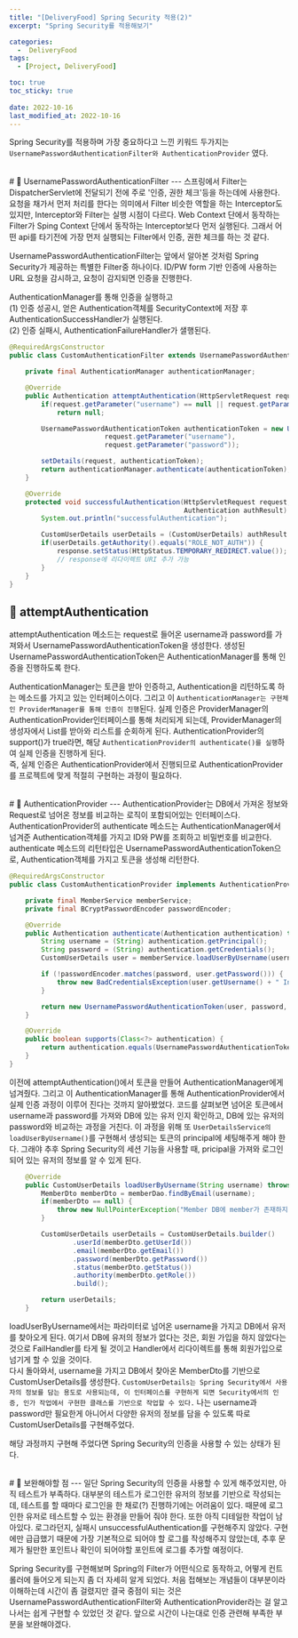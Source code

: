 ```yaml
---
title: "[DeliveryFood] Spring Security 적용(2)"
excerpt: "Spring Security를 적용해보기"

categories:
  -  DeliveryFood
tags:
  - [Project, DeliveryFood]

toc: true
toc_sticky: true
 
date: 2022-10-16
last_modified_at: 2022-10-16
---
```


Spring Security를 적용하며 가장 중요하다고 느낀 키워드 두가지는 `UsernamePasswordAuthenticationFilter와 AuthenticationProvider` 였다.

<br>
# 🚀 UsernamePasswordAuthenticationFilter
---
스프링에서 Filter는 DispatcherServlet에 전달되기 전에 주로 '인증, 권한 체크'등을 하는데에 사용한다. 요청을 채가서 먼저 처리를 한다는 의미에서 Filter 비슷한 역할을 하는 Interceptor도 있지만, Interceptor와 Filter는 실행 시점이 다르다. 
Web Context 단에서 동작하는 Filter가 Sping Context 단에서 동작하는 Interceptor보다 먼저 실행된다. 그래서 어떤 api를 타기전에 가장 먼저 실행되는 Filter에서 인증, 권한 체크를 하는 것 같다.

UsernamePasswordAuthenticationFilter는 앞에서 알아본 것처럼 Spring Security가 제공하는 특별한 Filter중 하나이다. ID/PW form 기반 인증에 사용하는 URL 요청을 감시하고, 요청이 감지되면 인증을 진행한다.<br>

AuthenticationManager를 통해 인증을 실행하고<br>
(1) 인증 성공시, 얻은 Authentication객체를 SecurityContext에 저장 후 AuthenticationSuccessHandler가 실행된다.<br>
(2) 인증 실패시, AuthenticationFailureHandler가 샐행된다.<br>

``` java
@RequiredArgsConstructor
public class CustomAuthenticationFilter extends UsernamePasswordAuthenticationFilter {

    private final AuthenticationManager authenticationManager;

    @Override
    public Authentication attemptAuthentication(HttpServletRequest request, HttpServletResponse response) throws AuthenticationException {
        if(request.getParameter("username") == null || request.getParameter("password") == null)
            return null;

        UsernamePasswordAuthenticationToken authenticationToken = new UsernamePasswordAuthenticationToken(
                        request.getParameter("username"),
                        request.getParameter("password"));

        setDetails(request, authenticationToken);
        return authenticationManager.authenticate(authenticationToken);
    }

    @Override
    protected void successfulAuthentication(HttpServletRequest request, HttpServletResponse response, FilterChain chain,
                                            Authentication authResult) throws IOException, ServletException {
        System.out.println("successfulAuthentication");

        CustomUserDetails userDetails = (CustomUserDetails) authResult.getPrincipal();
        if(userDetails.getAuthority().equals("ROLE_NOT_AUTH")) {
            response.setStatus(HttpStatus.TEMPORARY_REDIRECT.value());
            // response에 리다이렉트 URI 추가 가능
        }
    }
}
```

## 📝 attemptAuthentication
attemptAuthentication 메소드는 request로 들어온 username과 password를 가져와서 UsernamePasswordAuthenticationToken을 생성한다.
생성된 UsernamePasswordAuthenticationToken은 AuthenticationManager를 통해 인증을 진행하도록 한다.

AuthenticationManager는 토큰을 받아 인증하고, Authentication을 리턴하도록 하는 메소드를 가지고 있는 인터페이스이다.
그리고 이 `AuthenticationManager는 구현체인 ProviderManager를 통해 인증이 진행`된다. 실제 인증은 ProviderManager의 AuthenticationProvider인터페이스를 통해 처리되게 되는데, ProviderManager의 생성자에서 List<AuthenticationProvider>를 받아와 리스트를 순회하게 된다. 
AuthenticationProvider의 support()가 true라면, 해당 `AuthenticationProvider의 authenticate()를 실행`하여 실제 인증을 진행하게 된다.<br>
즉, 실제 인증은 AuthenticationProvider에서 진행되므로 AuthenticationProvider를 프로젝트에 맞게 적절히 구현하는 과정이 필요하다.

<br>
# 🚀 AuthenticationProvider
---
AuthenticationProvider는 DB에서 가져온 정보와 Request로 넘어온 정보를 비교하는 로직이 포함되어있는 인터페이스다.<br>
AuthenticationProvider의 authenticate 메소드는 AuthenticationManager에서 넘겨준 Authentication객체를 가지고 ID와 PW를 조회하고 비밀번호를 비교한다.
authenticate 메소드의 리턴타입은 UsernamePasswordAuthenticationToken으로, Authentication객체를 가지고 토큰을 생성해 리턴한다.

```java
@RequiredArgsConstructor
public class CustomAuthenticationProvider implements AuthenticationProvider {

    private final MemberService memberService;
    private final BCryptPasswordEncoder passwordEncoder;

    @Override
    public Authentication authenticate(Authentication authentication) throws AuthenticationException {
        String username = (String) authentication.getPrincipal();
        String password = (String) authentication.getCredentials();
        CustomUserDetails user = memberService.loadUserByUsername(username);

        if (!passwordEncoder.matches(password, user.getPassword())) {
            throw new BadCredentialsException(user.getUsername() + " Invalid password");
        }

        return new UsernamePasswordAuthenticationToken(user, password, user.getAuthorities());
    }

    @Override
    public boolean supports(Class<?> authentication) {
        return authentication.equals(UsernamePasswordAuthenticationToken.class);
    }
}
```
이전에 attemptAuthentication()에서 토큰을 만들어 AuthenticationManager에게 넘겨줬다. 그리고 이 AuthenticationManager를 통해 AuthenticationProvider에서 실제 인증 과정이 이루어 진다는 것까지 알아봤었다.
코드를 살펴보면 넘어온 토큰에서 username과 password를 가져와 DB에 있는 유저 인지 확인하고, DB에 있는 유저의 password와 비교하는 과정을 거친다. 이 과정을 위해 또 `UserDetailsService의 loadUserByUsername()`를 구현해서 생성되는 토큰의 principal에 세팅해주게 해야 한다. 그래야 추후 Spring Security의 세션 기능을 사용할 때, pricipal을 가져와 로그인되어 있는 유저의 정보를 알 수 있게 된다.

```java
    @Override
    public CustomUserDetails loadUserByUsername(String username) throws UsernameNotFoundException {
        MemberDto memberDto = memberDao.findByEmail(username);
        if(memberDto == null) {
            throw new NullPointerException("Member DB에 member가 존재하지 않음 : " + username);
        }

        CustomUserDetails userDetails = CustomUserDetails.builder()
                .userId(memberDto.getUserId())
                .email(memberDto.getEmail())
                .password(memberDto.getPassword())
                .status(memberDto.getStatus())
                .authority(memberDto.getRole())
                .build();

        return userDetails;
    }
```
loadUserByUsername에서는 파라미터로 넘어온 username을 가지고 DB에서 유저를 찾아오게 된다. 여기서 DB에 유저의 정보가 없다는 것은, 회원 가입을 하지 않았다는 것으로 FailHandler를 타게 될 것이고 Handler에서 리다이렉트를 통해 회원가입으로 넘기게 할 수 있을 것이다.<br>
다시 돌아와서, username을 가지고 DB에서 찾아온 MemberDto를 기반으로 CustomUserDetails를 생성한다. `CustomUserDetails는 Spring Security에서 사용자의 정보를 담는 용도로 사용되는데, 이 인터페이스를 구현하게 되면 Security에서의 인증, 인가 작업에서 구현한 클래스를 기반으로 작업할 수 있다.` 나는 username과 password만 필요한게 아니어서 다양한 유저의 정보를 담을 수 있도록 따로 CustomUserDetails를 구현해주었다.

해당 과정까지 구현해 주었다면 Spring Security의 인증을 사용할 수 있는 상태가 된다.

<br>
# 🚀 보완해야할 점
---
일단 Spring Security의 인증을 사용할 수 있게 해주었지만, 아직 테스트가 부족하다. 대부분의 테스트가 로그인한 유저의 정보를 기반으로 작성되는데, 테스트를 할 때마다 로그인을 한 채로(?) 진행하기에는 어려움이 있다. 때문에 로그인한 유저로 테스트할 수 있는 환경을 만들어 줘야 한다. 
또한 아직 디테일한 작업이 남아있다. 로그라던지, 실패시 unsuccessfulAuthentication를 구현해주지 않았다. 구현에만 급급했기 때문에 가장 기본적으로 되어야 할 로그를 작성해주지 않았는데, 추후 문제가 될만한 포인트나 확인이 되어야할 포인트에 로그를 추가할 예정이다.

Spring Security를 구현해보며 Spring의 Filter가 어떤식으로 동작하고, 어떻게 컨트롤러에 들어오게 되는지 좀 더 자세히 알게 되었다. 처음 접해보는 개념들이 대부분이라 이해하는데 시간이 좀 걸렸지만 결국 중점이 되는 것은 UsernamePasswordAuthenticationFilter와 AuthenticationProvider라는 걸 알고나서는 쉽게 구현할 수 있었던 것 같다. 앞으로 시간이 나는대로 인증 관련해 부족한 부분을 보완해야겠다.